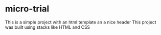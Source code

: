 # micro-trial
This is a simple project with an html template an a nice header
This project was built using stacks like HTML and CSS